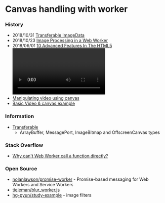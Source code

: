 # Canvas handling with worker

### History
- 2018/10/31 [Transferable ImageData](https://www.kevinhoyt.com/2018/10/31/transferable-imagedata/)
- 2018/10/23 [Image Processing in a Web Worker](https://www.kevinhoyt.com/2018/10/23/image-processing-in-a-web-worker/)
- 2018/06/01 [10 Advanced Features In The HTML5 <video> Player](https://blog.addpipe.com/10-advanced-features-in-html5-video-player/)
- [Manipulating video using canvas](https://developer.mozilla.org/en-US/docs/Web/API/Canvas_API/Manipulating_video_using_canvas)
- [Basic Video & canvas example](https://stackoverflow.com/questions/4429440/html5-display-video-inside-canvas)


### Information
- [Transferable](https://developer.mozilla.org/en-US/docs/Web/API/Transferable)
    - ArrayBuffer, MessagePort, ImageBitmap and OffscreenCanvas types 


### Stack Overflow
- [Why can't Web Worker call a function directly?](https://stackoverflow.com/questions/11354992/why-cant-web-worker-call-a-function-directly)


### Open Source
- [nolanlawson/promise-worker](https://github.com/nolanlawson/promise-worker) - Promise-based messaging for Web Workers and Service Workers
- [tieleman/blur_worker.js](https://gist.github.com/tieleman/6028023)
- [hg-pyun/study-example](https://github.com/hg-pyun/study-example) - image filters